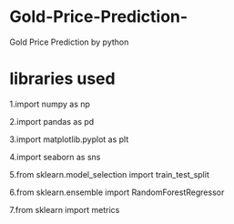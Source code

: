 # Gold-Price-Prediction-
Gold Price Prediction by python 

# libraries  used 

1.import numpy as np

2.import pandas as pd

3.import matplotlib.pyplot as plt

4.import seaborn as sns

5.from sklearn.model_selection import train_test_split

6.from sklearn.ensemble import RandomForestRegressor

7.from sklearn import metrics
